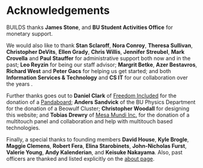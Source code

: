 # Acknowledgements

BUILDS thanks __James Stone__, and __BU Student Activities Office__ for monetary support.

We would also like to thank __Stan Sclaroff__, __Nora Conroy__, __Theresa Sullivan__, __Christopher DeVits__, __Ellen Grady__, __Chris Willis__, __Jennifer Streubel__, __Mark Crovella__ and __Paul Stauffer__ for administrative support both now and in the past; __Leo Reyzin__ for being our staff advisor; __Margrit Betke__, __Azer Bestavros__, __Richard West__ and __Peter Gacs__ for helping us get started; and both __Information Services &amp; Technology__  and __CS IT__ for our collaboration over the years .

Further thanks goes out to __Daniel Clark__ of [Freedom Included](http://www.freedomincluded.com) for the donation of a [Pandaboard](http://pandaboard.org/); __Anders Sandvick__ of the BU Physics Department for the donation of a Beowulf Cluster; __Christopher Woodall__ for designing this website; and __Tobias Drewry__ of [Mesa Mundi Inc.](http://mesamundi.com/) for the donation of a multitouch panel and collaboration and help with multitouch based technologies.

Finally, a special thanks to founding members __David House__, __Kyle Brogle__, __Maggie Clemens__, __Robert Fera__, __Elina Starobinets__, __John-Nicholas Furst__, __Valerie Young__, __Andy Kalenderian__, and __Keisuke Nakayama__. Also, past officers are thanked and listed explicitly on the <a href="{{site.base}}/about">about page</a>.